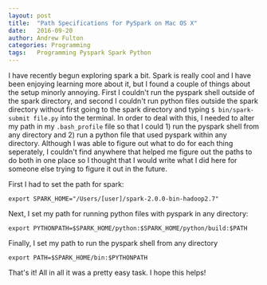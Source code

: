 ```yaml
---
layout: post
title:  "Path Specifications for PySpark on Mac OS X"
date:   2016-09-20
author: Andrew Fulton
categories: Programming
tags:	Programming Pyspark Spark Python
---
```


I have recently begun exploring spark a bit. Spark is really cool and I have been enjoying learning more about it, but I found a couple of things about the setup minorly annoying. First I couldn't run the pyspark shell outside of the spark directory, and second I couldn't run python files outside the spark directory without first going to the spark directory and typing `$ bin/spark-submit file.py` into the terminal. In order to deal with this, I needed to alter my path in my `.bash_profile` file so that I could 1) run the pyspark shell from any directory and 2) run a python file that used pyspark within any directory. Although I was able to figure out what to do for each thing seperately, I couldn't find anywhere that helped me figure out the paths to do both in one place so I thought that I would write what I did here for someone else trying to figure it out in the future.

First I had to set the path for spark:
```
export SPARK_HOME="/Users/[user]/spark-2.0.0-bin-hadoop2.7"
```

Next, I set my path for running python files with pyspark in any directory:
```
export PYTHONPATH=$SPARK_HOME/python:$SPARK_HOME/python/build:$PATH
```

Finally, I set my path to run the pyspark shell from any directory
```
export PATH=$SPARK_HOME/bin:$PYTHONPATH
```

That's it! All in all it was a pretty easy task. I hope this helps!
